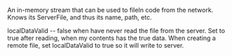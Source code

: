 An in-memory stream that can be used to fileIn code from the network.  Knows its ServerFile, and thus its name, path, etc.

localDataValid -- false when have never read the file from the server.  Set to true after reading, when my contents has the true data.  When creating a remote file, set localDataValid to true so it will write to server.